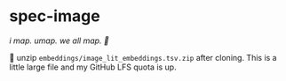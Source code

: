 # spec-image

*i map. umap. we all map. 🎉*

🎊 unzip `embeddings/image_lit_embeddings.tsv.zip` after cloning. This is a little large file and my GitHub LFS quota is up.
